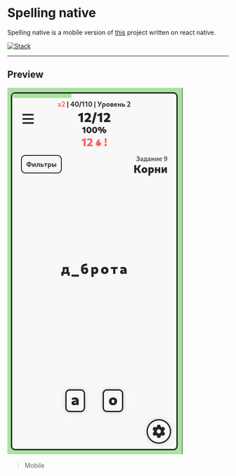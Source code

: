 # Spelling native
  
Spelling native is a mobile version of [this](https://github.com/Gjils/spelling-game) project written on react native.

[![Stack](https://skillicons.dev/icons?i=react)](https://skillicons.dev)

***

## Preview

![Mobile](https://github.com/Gjils/spelling-game/blob/main/preview/mobile-green-light.jpg) 
  
> Mobile
